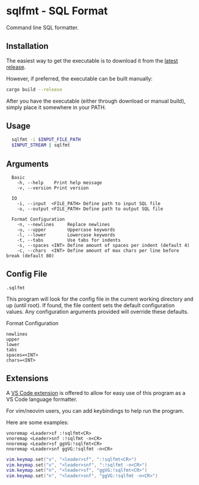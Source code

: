 # sqlfmt - SQL Format

Command line SQL formatter.

## Installation

The easiest way to get the executable is to download it from the [latest release](https://github.com/grantfbarnes/sqlfmt/releases/latest).

However, if preferred, the executable can be built manually:

```sh
cargo build --release
```

After you have the executable (either through download or manual build), simply place it somewhere in your PATH.

## Usage

```sh
  sqlfmt -i $INPUT_FILE_PATH
  $INPUT_STREAM | sqlfmt
```

## Arguments

```
  Basic
    -h, --help    Print help message
    -v, --version Print version

  IO
    -i, --input  <FILE_PATH> Define path to input SQL file
    -o, --output <FILE_PATH> Define path to output SQL file

  Format Configuration
    -n, --newlines     Replace newlines
    -u, --upper        Uppercase keywords
    -l, --lower        Lowercase keywords
    -t, --tabs         Use tabs for indents
    -s, --spaces <INT> Define amount of spaces per indent (default 4)
    -c, --chars  <INT> Define amount of max chars per line before break (default 80)
```

## Config File

`.sqlfmt`

This program will look for the config file in the current working directory and up (until root).
If found, the file content sets the default configuration values.
Any configuration arguments provided will override these defaults.

Format Configuration

```
newlines
upper
lower
tabs
spaces=<INT>
chars=<INT>
```

## Extensions

A [VS Code extension](vsce/README.md) is offered to allow for easy use of this program as a VS Code language formatter.

For vim/neovim users, you can add keybindings to help run the program.

Here are some examples:

```vim
vnoremap <Leader>sf :!sqlfmt<CR>
vnoremap <Leader>snf :!sqlfmt -n<CR>
nnoremap <Leader>sf ggVG:!sqlfmt<CR>
nnoremap <Leader>snf ggVG:!sqlfmt -n<CR>
```

```lua
vim.keymap.set("v", "<leader>sf", ":!sqlfmt<CR>")
vim.keymap.set("v", "<leader>snf", ":!sqlfmt -n<CR>")
vim.keymap.set("n", "<leader>sf", "ggVG:!sqlfmt<CR>")
vim.keymap.set("n", "<leader>snf", "ggVG:!sqlfmt -n<CR>")
```
